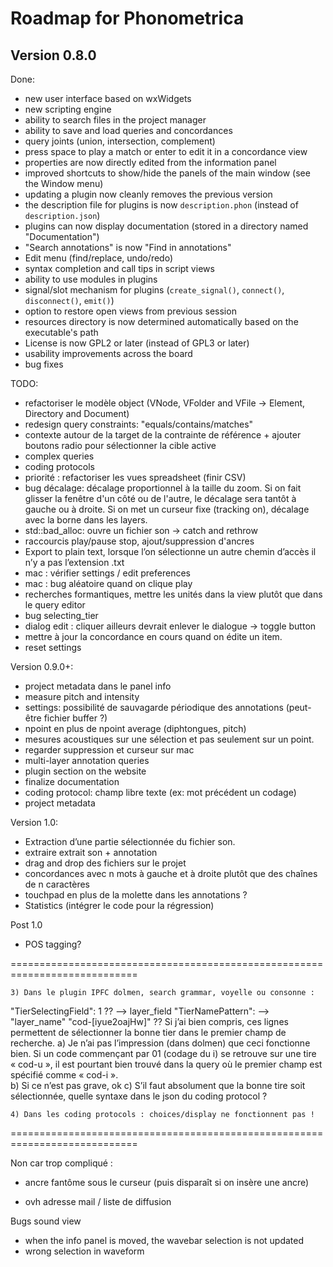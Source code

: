 Roadmap for Phonometrica
========================

Version 0.8.0
-------------

Done:
- new user interface based on wxWidgets
- new scripting engine
- ability to search files in the project manager
- ability to save and load queries and concordances
- query joints (union, intersection, complement)
- press space to play a match or enter to edit it in a concordance view
- properties are now directly edited from the information panel
- improved shortcuts to show/hide the panels of the main window (see the Window menu)
- updating a plugin now cleanly removes the previous version
- the description file for plugins is now ``description.phon`` (instead of ``description.json``)
- plugins can now display documentation (stored in a directory named "Documentation")
- "Search annotations" is now "Find in annotations"
- Edit menu (find/replace, undo/redo)
- syntax completion and call tips in script views
- ability to use modules in plugins
- signal/slot mechanism for plugins (``create_signal()``, ``connect()``, ``disconnect()``, ``emit()``)
- option to restore open views from previous session
- resources directory is now determined automatically based on the executable's path
- License is now GPL2 or later (instead of GPL3 or later)
- usability improvements across the board
- bug fixes

TODO:
- refactoriser le modèle object (VNode, VFolder and VFile -> Element, Directory and Document)
- redesign query constraints: "equals/contains/matches"
- contexte autour de la target de la contrainte de référence + ajouter boutons radio pour sélectionner la cible active 
- complex queries
- coding protocols
- priorité : refactoriser les vues spreadsheet (finir CSV)
- bug décalage: décalage proportionnel à la taille du zoom. Si on fait glisser la fenêtre d'un côté ou de l'autre, le décalage sera tantôt à gauche ou à droite. Si on met un curseur fixe (tracking on), décalage avec la borne dans les layers. 
- std::bad_alloc: ouvre un fichier son -> catch and rethrow
- raccourcis play/pause stop, ajout/suppression d'ancres
- Export to plain text, lorsque l’on sélectionne un autre chemin d’accès il n’y a pas l’extension .txt
- mac : vérifier settings / edit preferences
- mac : bug aléatoire quand on clique play
- recherches formantiques, mettre les unités dans la view plutôt que dans le query editor
- bug selecting_tier
- dialog edit : cliquer ailleurs devrait enlever le dialogue -> toggle button
- mettre à jour la concordance en cours quand on édite un item. 
- reset settings

Version 0.9.0+:

- project metadata dans le panel info
- measure pitch and intensity
- settings: possibilité de sauvagarde périodique des annotations (peut-être fichier buffer ?)
- npoint en plus de npoint average (diphtongues, pitch)
- mesures acoustiques sur une sélection et pas seulement sur un point.
- regarder suppression et curseur sur mac
- multi-layer annotation queries
- plugin section on the website
- finalize documentation
- coding protocol: champ libre texte (ex: mot précédent un codage)
- project metadata


Version 1.0:

- Extraction d’une partie sélectionnée du fichier son. 
- extraire extrait son + annotation
- drag and drop des fichiers sur le projet
- concordances avec n mots à gauche et à droite plutôt que des chaînes de n caractères
- touchpad en plus de la molette dans les annotations ? 
- Statistics (intégrer le code pour la régression)

Post 1.0

- POS tagging?


============================================================================

    3) Dans le plugin IPFC dolmen, search grammar, voyelle ou consonne :
"TierSelectingField": 1 ?? --> layer_field
"TierNamePattern": --> "layer_name" "cod-[iyue2oajHw]" ??
Si j’ai bien compris, ces lignes permettent de sélectionner la bonne tier dans le premier champ de recherche. 
    a) Je n’ai pas l’impression (dans dolmen) que ceci fonctionne bien. Si un code commençant par 01 (codage du i) se retrouve sur une tire « cod-u », il est pourtant bien trouvé dans la query où le premier champ est spécifié comme « cod-i ».  
    b) Si ce n’est pas grave, ok 
    c) S’il faut absolument que la bonne tire soit sélectionnée, quelle syntaxe dans le json du coding protocol ?

    4) Dans les coding protocols : choices/display ne fonctionnent pas !

============================================================================

Non car trop compliqué :
- ancre fantôme sous le curseur (puis disparaît si on insère une ancre)


- ovh adresse mail / liste de diffusion


Bugs sound view
- when the info panel is moved, the wavebar selection is not updated
- wrong selection in waveform